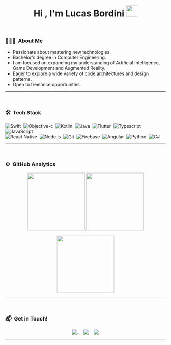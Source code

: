 <h1 align="center"><b>Hi , I'm Lucas Bordini </b><img src="https://media.giphy.com/media/hvRJCLFzcasrR4ia7z/giphy.gif" width="35"></h1>
<br>

### 👨🏻‍💻 &nbsp;About Me

- Passionate about mastering new technologies.
- Bachelor's degree in Computer Engineering.
- I am focused on expanding my understanding of Artificial Intelligence, Game Development and Augmented Reality.
- Eager to explore a wide variety of code architectures and design patterns.
- Open to freelance opportunities.
<hr>
<br>

### 🛠 &nbsp;Tech Stack
![Swift](https://img.shields.io/badge/-Swift-05122A?style=flat&logo=swift)&nbsp;
![Objective-c](https://img.shields.io/badge/-ObjectiveC-05122A?style=flat&logo=apple)&nbsp;
![Kotlin](https://img.shields.io/badge/-Kotlin-05122A?style=flat&logo=kotlin)&nbsp;
![Java](https://img.shields.io/badge/-Java-05122A?style=flat&logo=openjdk)&nbsp;
![Flutter](https://img.shields.io/badge/-Flutter-05122A?style=flat&logo=flutter)&nbsp;
![Typescript](https://img.shields.io/badge/-Typescript-05122A?style=flat&logo=typescript)&nbsp;
![JavaScript](https://img.shields.io/badge/-JavaScript-05122A?style=flat&logo=javascript)<br>
![React Native](https://img.shields.io/badge/-React_Native-05122A?style=flat&logo=react)&nbsp;
![Node.js](https://img.shields.io/badge/-Node.js-05122A?style=flat&logo=node.js)&nbsp;
![Git](https://img.shields.io/badge/-Git-05122A?style=flat&logo=git)&nbsp;
![Firebase](https://img.shields.io/badge/-Firebase-05122A?style=flat&logo=firebase)&nbsp;
![Angular](https://img.shields.io/badge/-Angular-05122A?style=flat&logo=angular&logoColor=red)&nbsp;
![Python](https://img.shields.io/badge/-Python-05122A?style=flat&logo=python)&nbsp;
![C#](https://img.shields.io/badge/-c%23-05122A?style=flat&logo=c-sharp&logoColor=68217A)&nbsp;
<hr>
<br>

### ⚙️ &nbsp;GitHub Analytics

<p align="center">
<a href="https://github.com/lucasbordini">
  <img height="180em" src="https://github-readme-stats-eight-theta.vercel.app/api?username=lucasbordini&show_icons=true&theme=algolia&include_all_commits=true&count_private=true"/>
  <img height="180em" src="https://github-readme-stats-eight-theta.vercel.app/api/top-langs/?username=lucasbordini&layout=compact&langs_count=8&theme=algolia"/>
</a>
</p>
<p align="center">
  <a href="https://github.com/lucasbordini">
    <img height="180em" src="https://github-readme-streak-stats.herokuapp.com/?user=lucasbordini&theme=gruvbox&hide_border=true" />
  </a>
</p>
<hr>
<br>


### 📬 &nbsp;Get in Touch!
<p align="center">
<a href="https://www.linkedin.com/in/lucas-bordini/" target="blank">
    <img align="center" src="https://img.shields.io/badge/Lucas%20Bordini-0077B5?style=for-the-badge&logo=linkedin&logoColor=white" />
</a>&nbsp;&nbsp;&nbsp;
<a href="mailto:lucas.bordini@hotmail.com" target="blank">
   <img align="center" src="https://img.shields.io/badge/lucas.bordini@hotmail.com-0078D4?style=for-the-badge&logo=microsoft-outlook&logoColor=white" /></a>&nbsp;&nbsp;&nbsp;
<a href="https://github.com/lucasbordini" target="blank">
  <img align="center" src="https://img.shields.io/badge/Lucas%20Bordini-100000?style=for-the-badge&logo=github&logoColor=white" />
</a>
</p>
<hr>

